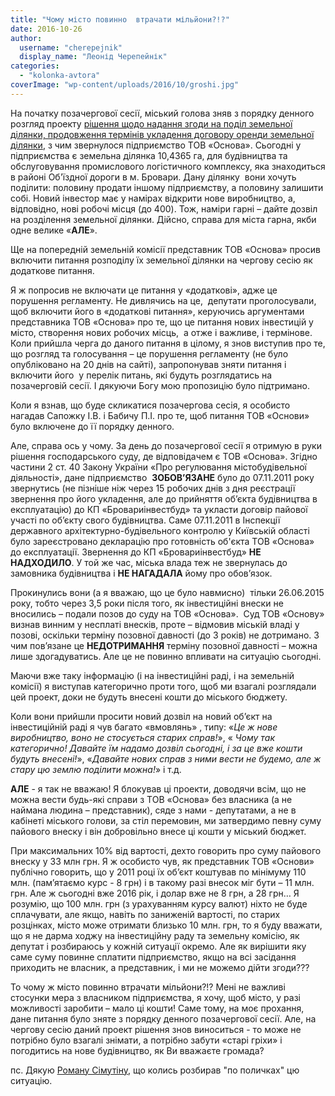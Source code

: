 ```yaml
---
title: "Чому місто повинно  втрачати мільйони?!?"
date: 2016-10-26
author: 
  username: "cherepejnik"
  display_name: "Леонід Черепейнік"
categories: 
  - "kolonka-avtora"
coverImage: "wp-content/uploads/2016/10/groshi.jpg"
---
```


На початку позачергової сесії, міський голова зняв з порядку денного розгляд проекту [рішення щодо надання згоди на поділ земельної ділянки, продовження термінів укладення договору оренди земельної ділянки](http://brovary-rada.gov.ua/documents/24619.html), з чим звернулося підприємство ТОВ «Основа». Сьогодні у підприємства є земельна ділянка 10,4365 га, для будівництва та обслуговування промислового логістичного комплексу, яка знаходиться в районі Об'їздної дороги в м. Бровари. Дану ділянку  вони хочуть поділити: половину продати іншому підприємству, а половину залишити собі. Новий інвестор має у намірах відкрити нове виробництво, а, відповідно, нові робочі місця (до 400). Тож, наміри гарні – дайте дозвіл на розділення земельної ділянки. Дійсно, справа для міста гарна, якби одне велике «**АЛЕ**».

Ще на попередній земельній комісії представник ТОВ «Основа» просив включити питання розподілу їх земельної ділянки на чергову сесію як додаткове питання.

Я ж попросив не включати це питання у «додаткові», адже це порушення регламенту. Не дивлячись на це,  депутати проголосували, щоб включити його в «додаткові питання», керуючись аргументами представника ТОВ «Основа» про те, що це питання нових інвестицій у місто, створення нових робочих місць,  а отже і важливе, і термінове. Коли прийшла черга до даного питання в цілому, я знов виступив про те, що розгляд та голосування – це порушення регламенту (не було опубліковано на 20 днів на сайті), запропонував зняти питання і включити його  у перелік питань, які будуть розглядатись на позачерговій сесії. І дякуючи Богу мою пропозицію було підтримано.

Коли я взнав, що буде скликатися позачергова сесія, я особисто нагадав Сапожку І.В. і Бабичу П.І. про те, щоб питання ТОВ «Основи» було включене до її порядку денного.

Але, справа ось у чому. За день до позачергової сесії я отримую в руки рішення господарського суду, де відповідачем є ТОВ «Основа». Згідно частини 2 ст. 40 Закону України «Про регулювання містобудівельної діяльності», дане підприємство  **ЗОБОВ’ЯЗАНЕ** було до 07.11.2011 року звернутись (не пізніше ніж через 15 робочих днів з дня реєстрації звернення про його укладення, але до прийняття об’єкта будівництва в експлуатацію) до КП «Бровариінвестбуд» та укласти договір пайової участі по об’єкту свого будівництва. Саме 07.11.2011 в Інспекції державного архітектурно-будівельного контролю у Київській області було зареєстровано декларацію про готовність об'єкта ТОВ «Основа» до експлуатації. Звернення до КП «Бровариінвестбуд» **НЕ НАДХОДИЛО**. У той же час, міська влада теж не звернулась до замовника будівництва і **НЕ НАГАДАЛА** йому про обов’язок.

Прокинулись вони (а я вважаю, що це було навмисно)  тільки 26.06.2015 року, тобто через 3,5 роки після того, як інвестиційні внески не вносились – подали позов до суду на ТОВ «Основа».  Суд ТОВ «Основу» визнав винним у несплаті внесків, проте – відмовив міській владі у позові, оскільки терміну позовної давності (до 3 років) не дотримано. З чим пов’язане це **НЕДОТРИМАННЯ** терміну позовної давності – можна лише здогадуватись. Але це не повинно впливати на ситуацію сьогодні.

Маючи вже таку інформацію (і на інвестиційні раді, і на земельній комісії) я виступав категорично проти того, щоб ми взагалі розглядали цей проект, доки не будуть внесені кошти до міського бюджету.

Коли вони прийшли просити новий дозвіл на новий об’єкт на інвестиційній раді я чув багато «вмовлянь» , типу: «_Це ж нове виробництво, воно не стосується старих справ!_», « _Чому так категорично! Давайте їм надамо дозвіл сьогодні, і за це вже кошти будуть внесені!_», «_Давайте нових справ з ними вести не будемо, але ж стару цю землю поділити можна!_» і т.д.

**АЛЕ** - я так не вважаю! Я блокував ці проекти, доводячи всім, що не можна вести будь-які справи з ТОВ «Основа» без власника (а не наймана людина – представник), сяде з нами - депутатами, а не в кабінеті міського голови, за стіл перемовин, ми затвердимо певну суму пайового внеску і він добровільно внесе ці кошти у міський бюджет.

При максимальних 10% від вартості, дехто говорить про суму пайового внеску у 33 млн грн. Я ж особисто чув, як представник ТОВ «Основи» публічно говорить, що у 2011 році їх об’єкт коштував по мінімуму 110 млн. (пам’ятаємо курс - 8 грн) і в такому разі внесок міг бути – 11 млн. грн. Але ж сьогодні вже 2016 рік, і долар вже не 8 грн, а 28 грн… Я розумію, що 100 млн. грн (з урахуванням курсу валют) ніхто не буде сплачувати, але якщо, навіть по заниженій вартості, по старих розцінках, місто може отримати близько 10 млн. грн, то я буду вважати, що я не дарма ходжу на інвестиційну раду та земельну комісію, як депутат і розбираюсь у кожній ситуації окремо. Але як вирішити яку саме суму повинне сплатити підприємство, якщо на всі засідання приходить не власник, а представник, і ми не можемо дійти згоди???

То чому ж місто повинно втрачати мільйони?!? Мені не важливі стосунки мера з власником підприємства, я хочу, щоб місто, у разі можливості заробити – мало ці кошти! Саме тому, на моє прохання, дане питання було зняте з порядку денного позачергової сесії. Але, на чергову сесію даний проект рішення знов виноситься - то може не потрібно було взагалі знімати, а потрібно забути «старі гріхи» і погодитись на нове будівництво, як Ви вважаєте громада?

пс. Дякую [Роману Сімутіну](https://mpz.brovary.org/zakony-ne-dlya-nas-abo-shho-nam-zakon/), що колись розбирав "по поличках" цю ситуацію.
